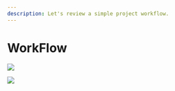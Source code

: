 ```yaml
---
description: Let's review a simple project workflow.
---
```


# WorkFlow

![](<../.gitbook/assets/283905378\_1035447413741425\_1852690706304996329\_n (1).png>)

![](<../.gitbook/assets/Group d.png>)
